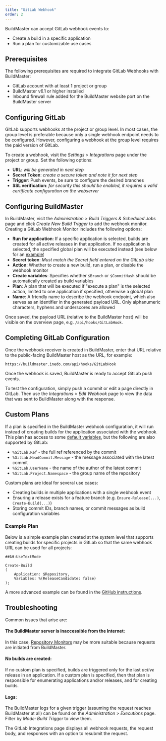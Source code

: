 ```yaml
---
title: "GitLab Webhook"
order: 2
---
```



BuildMaster can accept GitLab webhook events to:
 - Create a build in a specific application
 - Run a plan for customizable use cases
 
## Prerequisites

The following prerequisites are required to integrate GitLab Webhooks with BuildMaster:

 - GitLab account with at least 1 project or group
 - BuildMaster v6.1 or higher installed
 - Inbound firewall rule added for the BuildMaster website port on the BuildMaster server

## Configuring GitLab

GitLab supports webhooks at the project or group level. In most cases, the group level is preferable because only a single webhook endpoint needs to be configured. However, configuring a webhook at the group level requires the paid version of GitLab.

To create a webhook, visit the *Settings* > *Integrations* page under the project or group. Set the following options:

 - **URL**: *will be generated in next step*
 - **Secret Token**: *create a secure token and note it for next step*
 - **Trigger**: Push events, be sure to configure the desired branches
 - **SSL verification**: *for security this should be enabled, it requires a valid certificate configuration on the webserver*

## Configuring BuildMaster

In BuildMaster, visit the *Administration* > *Build Triggers & Scheduled Jobs* page and click *Create New Build Trigger* to add the webhook monitor. Creating a GitLab Webhook Monitor includes the following options:
 

- **Run for application**: If a specific application is selected, builds are created for all active releases in that application. If no application is selected, the specified global plan will be executed  instead (see below for an [example](#example-plan))
 - **Secret token**: *Must match the Secret field entered on the GitLab side*
 - **Action**: Whether to create a new build, run a plan, or disable the webhook monitor
 - **Create variables**: Specifies whether `$Branch` or `$CommitHash` should be automatically created as build variables
 - **Plan**: A plan that will be executed if "execute a plan" is the selected action, limited to one application if specified, otherwise a global plan
 - **Name**: A friendly name to describe the webhook endpoint, which also serves as an identifier in the generated payload URL. Only alphanumeric characters, hyphens and underscores are allowed

Once saved, the payload URL (relative to the BuildMaster host) will be visible on the overview page, e.g. `/api/hooks/GitLabHook`.

## Completing GitLab Configuration

Once the webhook receiver is created in BuildMaster, enter that URL relative to the public-facing BuildMaster host as the URL, for example:

`https://buildmaster.inedo.com/api/hooks/GitLabHook`

Once the webhook is saved, BuildMaster is ready to accept GitLab push events.

To test the configuration, simply push a commit or edit a page directly in GitLab. Then use the *Integrations* > *Edit Webhook* page to view the data that was sent to BuildMaster along with the response.

## Custom Plans

If a plan is specified in the BuildMaster webhook configuration, it will run instead of creating builds for the application associated with the webhook. This plan has access to some [default variables](/docs/buildmaster/administration/buildmaster-resource-monitors#variables), but the following are also supported by GitLab:
 

 - `%GitLab.Ref` - the full ref referenced by the commit
 - `%GitLab.HeadCommit.Message` - the message associated with the latest commit
 - `%GitLab.UserName` - the name of the author of the latest commit
 - `%GitLab.Project.Namespace` - the group name of the repository

Custom plans are ideal for several use cases:

 - Creating builds in multiple applications with a single webhook event
 - Ensuring a release exists for a feature branch (e.g. `Ensure-Release(...)`, `Create-Build(...)`)
 - Storing commit IDs, branch names, or commit messages as build configuration variables

### Example Plan

Below is a simple example plan created at the system level that supports creating builds for specific projects in GitLab so that the same webhook URL can be used for all projects:

```
##AH:UseTextMode

Create-Build
(
    Application: $Repository,
    Variables: %(ReleaseCandidate: false)
);
```

A more advanced example can be found in the [GitHub instructions](/docs/buildmaster-git-source-control#git-workflows-pipelines).

## Troubleshooting

Common issues that arise are:

#### The BuildMaster server is inaccessible from the Internet:

In this case, [Repository Monitors](/docs/buildmaster/administration/buildmaster-resource-monitors) may be more suitable because requests are initiated from BuildMaster.

#### No builds are created:

If no custom plan is specified, builds are triggered only for the last *active* release in an application. If a custom plan is specified, then that plan is responsible for enumerating applications and/or releases, and for creating builds.

#### Logs:

The BuildMaster logs for a given trigger (assuming the request reaches BuildMaster at all) can be found on the *Administration* > *Executions* page. Filter by *Mode: Build Trigger* to view them.

The GitLab Integrations page displays all webhook requests, the request body, and responses with an option to resubmit the request.